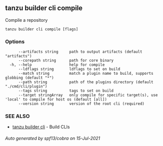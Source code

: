 ## tanzu builder cli compile

Compile a repository

```
tanzu builder cli compile [flags]
```

### Options

```
      --artifacts string     path to output artifacts (default "artifacts")
      --corepath string      path for core binary
  -h, --help                 help for compile
      --ldflags string       ldflags to set on build
      --match string         match a plugin name to build, supports globbing (default "*")
      --path string          path of the plugins directory (default "./cmd/cli/plugin")
      --tags string          tags to set on build
      --target stringArray   only compile for specific target(s), use 'local' to compile for host os (default [all])
      --version string       version of the root cli (required)
```

### SEE ALSO

* [tanzu builder cli](tanzu_builder_cli.md)	 - Build CLIs

###### Auto generated by spf13/cobra on 15-Jul-2021
